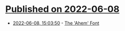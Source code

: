 # [Published on 2022-06-08](index.md)

* [2022-06-08, 15:03:50](https://news.ycombinator.com/item?id=31668387) - [The 'Ahem' Font](https://web-platform-tests.org/writing-tests/ahem.html)
